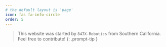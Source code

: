 ```yaml
---
# the default layout is 'page'
icon: fas fa-info-circle
order: 5
---
```


> This website was started by `847X-Robotics` from Southern California. Feel free to contribute!
{: .prompt-tip }
